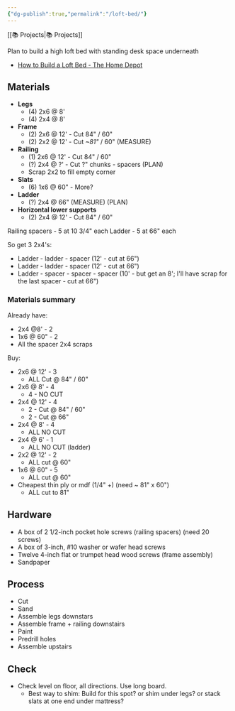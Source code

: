 ```yaml
---
{"dg-publish":true,"permalink":"/loft-bed/"}
---
```



[[📚 Projects\|📚 Projects]]

Plan to build a high loft bed with standing desk space underneath

* [How to Build a Loft Bed - The Home Depot](https://www.homedepot.com/c/ah/how-to-build-a-loft-bed/9ba683603be9fa5395fab9016d2777b3)

## Materials

* **Legs**
    * (4) 2x6 @ 8'
    * (4) 2x4 @ 8'
* **Frame**
    * (2) 2x6 @ 12' - Cut 84" / 60"
    * (2) 2x2 @ 12' - Cut *~81"* / 60" (MEASURE)
* **Railing**
    * (1) 2x6 @ 12' - Cut 84" / 60"
    * (?) 2x4 @ ?' - Cut ?" chunks - spacers (PLAN)
    * Scrap 2x2 to fill empty corner
* **Slats**
    * (6) 1x6 @ 60" - More?
* **Ladder**
    * (?) 2x4 @ 66" (MEASURE) (PLAN)
* **Horizontal lower supports**
    * (2) 2x4 @ 12' - Cut 84" / 60"

Railing spacers - 5 at 10 3/4" each
Ladder - 5 at 66" each

So get 3 2x4's:

* Ladder - ladder - spacer (12' - cut at 66")
* Ladder - ladder - spacer (12' - cut at 66")
* Ladder - spacer - spacer - spacer (10' - but get an 8'; I'll have scrap for the last spacer - cut at 66")

### Materials summary

Already have:

* 2x4 @8' - 2
* 1x6 @ 60" - 2
* All the spacer 2x4 scraps

Buy:

* 2x6 @ 12' - 3
    * ALL Cut @ 84" / 60"
* 2x6 @ 8' - 4
    * 4 - NO CUT
* 2x4 @ 12' - 4
    * 2 - Cut @ 84" / 60"
    * 2 - Cut @ 66"
* 2x4 @ 8' - 4
    * ALL NO CUT
* 2x4 @ 6' - 1
    * ALL NO CUT (ladder)
* 2x2 @ 12' - 2
    * ALL cut @ 60"
* 1x6 @ 60" - 5
    * ALL cut @ 60"
* Cheapest thin ply or mdf (1/4" +) (need ~ 81" x 60")
    * ALL cut to 81"

## Hardware

* A box of 2 1/2-inch pocket hole screws (railing spacers) (need 20 screws)
* A box of 3-inch, #10 washer or wafer head screws
* Twelve 4-inch flat or trumpet head wood screws (frame assembly)
* Sandpaper

## Process

* Cut
* Sand
* Assemble legs downstars
* Assemble frame + railing downstairs
* Paint
* Predrill holes
* Assemble upstairs

## Check

* Check level on floor, all directions. Use long board.
    * Best way to shim: Build for this spot? or shim under legs? or stack slats at one end under mattress?